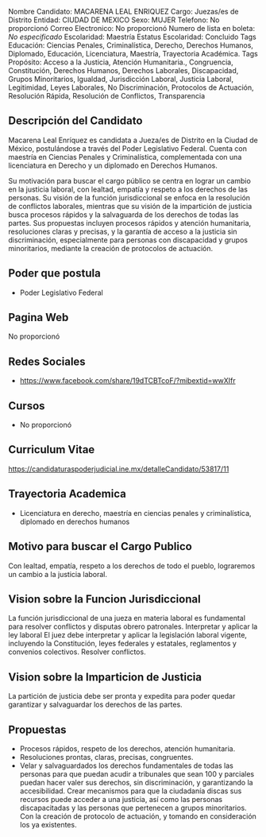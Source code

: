 Nombre Candidato: MACARENA LEAL ENRIQUEZ
Cargo: Juezas/es de Distrito
Entidad: CIUDAD DE MEXICO
Sexo: MUJER
Telefono: No proporcionó
Correo Electronico: No proporcionó
Numero de lista en boleta: *No especificado*
Escolaridad: Maestría
Estatus Escolaridad: Concluido
Tags Educación: Ciencias Penales, Criminalística, Derecho, Derechos Humanos, Diplomado, Educación, Licenciatura, Maestría, Trayectoria Académica.
Tags Propósito: Acceso a la Justicia, Atención Humanitaria., Congruencia, Constitución, Derechos Humanos, Derechos Laborales, Discapacidad, Grupos Minoritarios, Igualdad, Jurisdicción Laboral, Justicia Laboral, Legitimidad, Leyes Laborales, No Discriminación, Protocolos de Actuación, Resolución Rápida, Resolución de Conflictos, Transparencia


## Descripción del Candidato 

Macarena Leal Enríquez es candidata a Jueza/es de Distrito en la Ciudad de México, postulándose a través del Poder Legislativo Federal. Cuenta con maestría en Ciencias Penales y Criminalística, complementada con una licenciatura en Derecho y un diplomado en Derechos Humanos.

Su motivación para buscar el cargo público se centra en lograr un cambio en la justicia laboral, con lealtad, empatía y respeto a los derechos de las personas. Su visión de la función jurisdiccional se enfoca en la resolución de conflictos laborales, mientras que su visión de la impartición de justicia busca procesos rápidos y la salvaguarda de los derechos de todas las partes. Sus propuestas incluyen procesos rápidos y atención humanitaria, resoluciones claras y precisas, y la garantía de acceso a la justicia sin discriminación, especialmente para personas con discapacidad y grupos minoritarios, mediante la creación de protocolos de actuación.


## Poder que postula

- Poder Legislativo Federal


## Pagina Web

No proporcionó


## Redes Sociales

- https://www.facebook.com/share/19dTCBTcoF/?mibextid=wwXIfr


## Cursos

- No proporcionó


## Curriculum Vitae

https://candidaturaspoderjudicial.ine.mx/detalleCandidato/53817/11


## Trayectoria Academica

- Licenciatura en derecho, maestría en ciencias penales y criminalística, diplomado en derechos humanos


## Motivo para buscar el Cargo Publico

Con lealtad, empatía, respeto a los derechos de todo el pueblo, lograremos un cambio a la justicia laboral.


## Vision sobre la Funcion Jurisdiccional

La función jurisdiccional de una jueza en materia laboral es fundamental para resolver conflictos y disputas obrero patronales. Interpretar y aplicar la ley laboral El juez debe interpretar y aplicar la legislación laboral vigente, incluyendo la Constitución, leyes federales y estatales, reglamentos y convenios colectivos. Resolver conflictos.


## Vision sobre la Imparticion de Justicia

La partición de justicia debe ser pronta y expedita para poder quedar garantizar y salvaguardar los derechos de las partes.


## Propuestas

- Procesos rápidos, respeto de los derechos, atención humanitaria.
- Resoluciones prontas, claras, precisas, congruentes.
- Velar y salvaguardados los derechos fundamentales de todas las personas para que puedan acudir a tribunales que sean 100 y parciales puedan hacer valer sus derechos, sin discriminación, y garantizando la accesibilidad. Crear mecanismos para que la ciudadanía discas sus recursos puede acceder a una justicia, así como las personas discapacitadas y las personas que pertenecen a grupos minoritarios. Con la creación de protocolo de actuación, y tomando en consideración los ya existentes.

